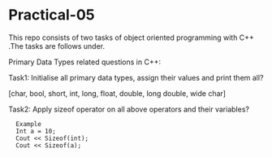 # Practical-05
This repo consists of two tasks of object oriented programming with C++ .The tasks are follows under.

Primary Data Types related questions in C++:

Task1: Initialise all primary data types, assign their values and print them all?

[char, bool, short, int, long, float, double, long double, wide char]

Task2: Apply sizeof operator on all above operators and their variables?

      Example 
      Int a = 10;
      Cout << Sizeof(int);
      Cout << Sizeof(a);
